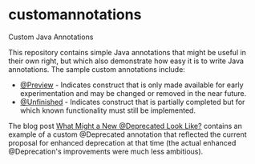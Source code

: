 # customannotations
Custom Java Annotations

This repository contains simple Java annotations that might be useful in their own right, but which also demonstrate how easy it is to write Java annotations. The sample custom annotations include:
* [@Preview](https://github.com/dustinmarx/customannotations/blob/master/dustin/examples/annotations/Preview.java) - Indicates construct that is only made available for early experimentation and may be changed or removed in the near future.
* [@Unfinished](https://github.com/dustinmarx/customannotations/blob/master/dustin/examples/annotations/Unfinished.java) - Indicates construct that is partially completed but for which known functionality must still be implemented.

The blog post [What Might a New @Deprecated Look Like?](https://marxsoftware.blogspot.com/2015/11/what-might-new-deprecated-look-like.html) contains an example of a custom @Deprecated annotation that reflected the current proposal for enhanced deprecation at that time (the actual enhanced @Deprecation's improvements were much less ambitious).
